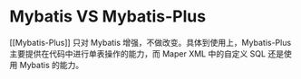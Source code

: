 # Mybatis VS Mybatis-Plus

[[Mybatis-Plus]] 只对 Mybatis 增强，不做改变。具体到使用上，Mybatis-Plus 主要提供在代码中进行单表操作的能力，而 Maper XML 中的自定义 SQL 还是使用 Mybatis 的能力。